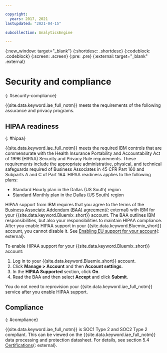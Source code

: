```yaml
---

copyright:
  years: 2017, 2021
lastupdated: "2021-04-15"

subcollection: AnalyticsEngine

---
```


{:new_window: target="_blank"}
{:shortdesc: .shortdesc}
{:codeblock: .codeblock}
{:screen: .screen}
{:pre: .pre}
{:external: target="_blank" .external}

# Security and compliance
{: #security-compliance}

{{site.data.keyword.iae_full_notm}} meets the requirements of the following assurance and privacy programs.

## HIPAA readiness
{: #hipaa}

{{site.data.keyword.iae_full_notm}} meets the required IBM controls that are commensurate with the Health Insurance Portability and Accountability Act of 1996 (HIPAA) Security and Privacy Rule requirements. These requirements include the appropriate administrative, physical, and technical safeguards required of Business Associates in 45 CFR Part 160 and Subparts A and C of Part 164. HIPAA readiness applies to the following plans:

- Standard Hourly plan in the Dallas (US South) region
- Standard Monthly plan in the Dallas (US South) region

HIPAA support from IBM requires that you agree to the terms of the [Business Associate Addendum (BAA) agreement](https://www.ibm.com/support/customer/csol/terms/){: external} with IBM for your {{site.data.keyword.Bluemix_short}} account. The BAA outlines IBM responsibilities, but also your responsibilities to maintain HIPAA compliance. After you enable HIPAA support in your {{site.data.keyword.Bluemix_short}} account, you cannot disable it. See [Enabling EU support for your account](/docs/account?topic=account-eu-hipaa-supported){: external}.

To enable HIPAA support for your {{site.data.keyword.Bluemix_short}} account:
1.	Log in to your {{site.data.keyword.Bluemix_short}} account.
2.	Click **Manage > Account** and then **Account settings**.
3.	In the **HIPAA Supported** section, click **On**.
4.	Read the BAA and then select **Accept** and click **Submit**.

You do not need to reprovision your {{site.data.keyword.iae_full_notm}} service after you enable HIPAA support.

## Compliance
{: #compliance}

{{site.data.keyword.iae_full_notm}} is SOC1 Type 2 and SOC2 Type 2 compliant. This can be viewed on the {{site.data.keyword.iae_full_notm}} data processing and protection datasheet. For details, see section 5.4 [Certifications](https://www.ibm.com/software/reports/compatibility/clarity-reports/report/html/softwareReqsForProduct?deliverableId=966EB490BB4311E7A229E0F52AF6E722){: external}.
